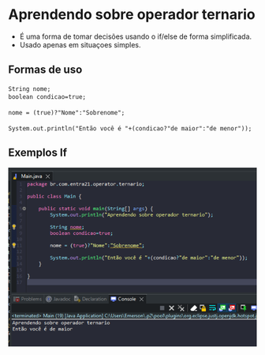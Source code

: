 # Aprendendo sobre operador ternario

- É uma forma de tomar decisões usando o if/else de forma simplificada.
- Usado apenas em situaçoes simples.

## Formas de uso

````
String nome;
boolean condicao=true;

nome = (true)?"Nome":"Sobrenome";

System.out.println("Então você é "+(condicao?"de maior":"de menor"));
````

## Exemplos If

![Exemplo](./img/exemploOperadorTernario.png)
